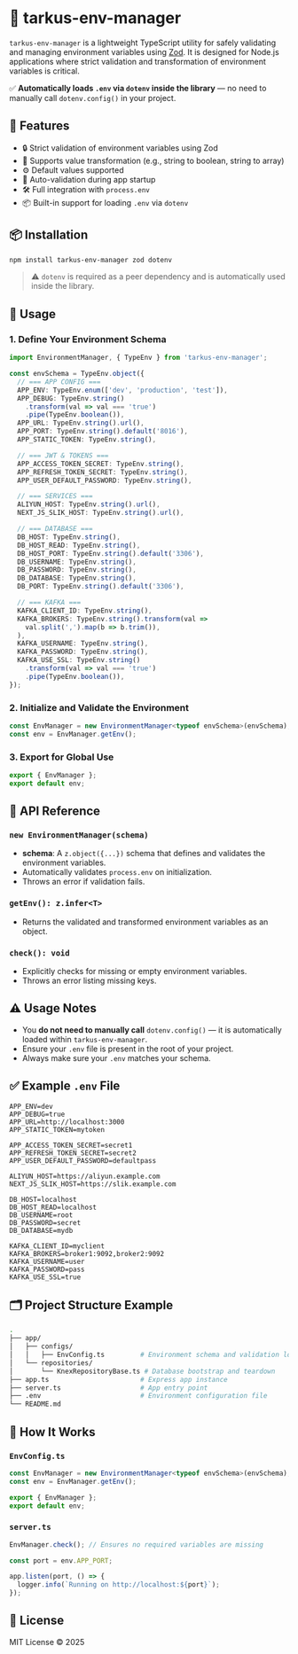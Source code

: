 # 🌿 tarkus-env-manager

`tarkus-env-manager` is a lightweight TypeScript utility for safely validating and managing environment variables using [Zod](https://zod.dev/). It is designed for Node.js applications where strict validation and transformation of environment variables is critical.

✅ **Automatically loads `.env` via `dotenv` inside the library** — no need to manually call `dotenv.config()` in your project.

## 🚀 Features

* 🔒 Strict validation of environment variables using Zod
* 🔄 Supports value transformation (e.g., string to boolean, string to array)
* ⚙️ Default values supported
* 🧪 Auto-validation during app startup
* 🛠️ Full integration with `process.env`
* 📦 Built-in support for loading `.env` via `dotenv`

## 📦 Installation

```bash
npm install tarkus-env-manager zod dotenv
```

> ⚠️ `dotenv` is required as a peer dependency and is automatically used inside the library.

## 🔧 Usage

### 1. Define Your Environment Schema

```ts
import EnvironmentManager, { TypeEnv } from 'tarkus-env-manager';

const envSchema = TypeEnv.object({
  // === APP CONFIG ===
  APP_ENV: TypeEnv.enum(['dev', 'production', 'test']),
  APP_DEBUG: TypeEnv.string()
    .transform(val => val === 'true')
    .pipe(TypeEnv.boolean()),
  APP_URL: TypeEnv.string().url(),
  APP_PORT: TypeEnv.string().default('8016'),
  APP_STATIC_TOKEN: TypeEnv.string(),

  // === JWT & TOKENS ===
  APP_ACCESS_TOKEN_SECRET: TypeEnv.string(),
  APP_REFRESH_TOKEN_SECRET: TypeEnv.string(),
  APP_USER_DEFAULT_PASSWORD: TypeEnv.string(),

  // === SERVICES ===
  ALIYUN_HOST: TypeEnv.string().url(),
  NEXT_JS_SLIK_HOST: TypeEnv.string().url(),

  // === DATABASE ===
  DB_HOST: TypeEnv.string(),
  DB_HOST_READ: TypeEnv.string(),
  DB_HOST_PORT: TypeEnv.string().default('3306'),
  DB_USERNAME: TypeEnv.string(),
  DB_PASSWORD: TypeEnv.string(),
  DB_DATABASE: TypeEnv.string(),
  DB_PORT: TypeEnv.string().default('3306'),

  // === KAFKA ===
  KAFKA_CLIENT_ID: TypeEnv.string(),
  KAFKA_BROKERS: TypeEnv.string().transform(val =>
    val.split(',').map(b => b.trim()),
  ),
  KAFKA_USERNAME: TypeEnv.string(),
  KAFKA_PASSWORD: TypeEnv.string(),
  KAFKA_USE_SSL: TypeEnv.string()
    .transform(val => val === 'true')
    .pipe(TypeEnv.boolean()),
});
```

### 2. Initialize and Validate the Environment

```ts
const EnvManager = new EnvironmentManager<typeof envSchema>(envSchema);
const env = EnvManager.getEnv();
```

### 3. Export for Global Use

```ts
export { EnvManager };
export default env;
```

## 📘 API Reference

### `new EnvironmentManager(schema)`

* **schema**: A `z.object({...})` schema that defines and validates the environment variables.
* Automatically validates `process.env` on initialization.
* Throws an error if validation fails.

### `getEnv(): z.infer<T>`

* Returns the validated and transformed environment variables as an object.

### `check(): void`

* Explicitly checks for missing or empty environment variables.
* Throws an error listing missing keys.

## ⚠️ Usage Notes

* You **do not need to manually call** `dotenv.config()` — it is automatically loaded within `tarkus-env-manager`.
* Ensure your `.env` file is present in the root of your project.
* Always make sure your `.env` matches your schema.

## ✅ Example `.env` File

```env
APP_ENV=dev
APP_DEBUG=true
APP_URL=http://localhost:3000
APP_STATIC_TOKEN=mytoken

APP_ACCESS_TOKEN_SECRET=secret1
APP_REFRESH_TOKEN_SECRET=secret2
APP_USER_DEFAULT_PASSWORD=defaultpass

ALIYUN_HOST=https://aliyun.example.com
NEXT_JS_SLIK_HOST=https://slik.example.com

DB_HOST=localhost
DB_HOST_READ=localhost
DB_USERNAME=root
DB_PASSWORD=secret
DB_DATABASE=mydb

KAFKA_CLIENT_ID=myclient
KAFKA_BROKERS=broker1:9092,broker2:9092
KAFKA_USERNAME=user
KAFKA_PASSWORD=pass
KAFKA_USE_SSL=true
```

## 🗂️ Project Structure Example

```bash
.
├── app/
│   ├── configs/
│   │   ├── EnvConfig.ts         # Environment schema and validation logic
│   └── repositories/
│       └── KnexRepositoryBase.ts # Database bootstrap and teardown
├── app.ts                       # Express app instance
├── server.ts                    # App entry point
├── .env                         # Environment configuration file
└── README.md
```

## 🚀 How It Works

### `EnvConfig.ts`

```ts
const EnvManager = new EnvironmentManager<typeof envSchema>(envSchema);
const env = EnvManager.getEnv();

export { EnvManager };
export default env;
```

### `server.ts`

```ts
EnvManager.check(); // Ensures no required variables are missing

const port = env.APP_PORT;

app.listen(port, () => {
  logger.info(`Running on http://localhost:${port}`);
});
```

## 📄 License

MIT License © 2025
